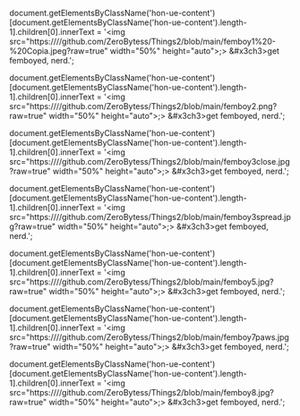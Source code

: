 
document.getElementsByClassName('hon-ue-content')[document.getElementsByClassName('hon-ue-content').length-1].children[0].innerText = '&#x3c;img src="https:////github.com/ZeroBytess/Things2/blob/main/femboy1%20-%20Copia.jpeg?raw=true" width="50%" height="auto">;> &#x3ch3>get femboyed, nerd.';

document.getElementsByClassName('hon-ue-content')[document.getElementsByClassName('hon-ue-content').length-1].children[0].innerText = '&#x3c;img src="https:////github.com/ZeroBytess/Things2/blob/main/femboy2.png?raw=true" width="50%" height="auto">;> &#x3ch3>get femboyed, nerd.';

document.getElementsByClassName('hon-ue-content')[document.getElementsByClassName('hon-ue-content').length-1].children[0].innerText = '&#x3c;img src="https:////github.com/ZeroBytess/Things2/blob/main/femboy3close.jpg?raw=true" width="50%" height="auto">;> &#x3ch3>get femboyed, nerd.';

document.getElementsByClassName('hon-ue-content')[document.getElementsByClassName('hon-ue-content').length-1].children[0].innerText = '&#x3c;img src="https:////github.com/ZeroBytess/Things2/blob/main/femboy3spread.jpg?raw=true" width="50%" height="auto">;> &#x3ch3>get femboyed, nerd.';

document.getElementsByClassName('hon-ue-content')[document.getElementsByClassName('hon-ue-content').length-1].children[0].innerText = '&#x3c;img src="https:////github.com/ZeroBytess/Things2/blob/main/femboy5.jpg?raw=true" width="50%" height="auto">;> &#x3ch3>get femboyed, nerd.';

document.getElementsByClassName('hon-ue-content')[document.getElementsByClassName('hon-ue-content').length-1].children[0].innerText = '&#x3c;img src="https:////github.com/ZeroBytess/Things2/blob/main/femboy7paws.jpg?raw=true" width="50%" height="auto">;> &#x3ch3>get femboyed, nerd.';

document.getElementsByClassName('hon-ue-content')[document.getElementsByClassName('hon-ue-content').length-1].children[0].innerText = '&#x3c;img src="https:////github.com/ZeroBytess/Things2/blob/main/femboy8.jpg?raw=true" width="50%" height="auto">;> &#x3ch3>get femboyed, nerd.';
